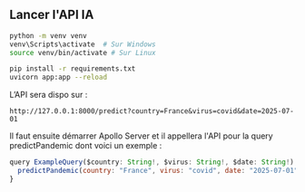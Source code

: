 ## **Lancer l'API IA**

```bash
python -m venv venv
venv\Scripts\activate  # Sur Windows
source venv/bin/activate # Sur Linux
```
```bash
pip install -r requirements.txt
uvicorn app:app --reload
```

L’API sera dispo sur :

```
http://127.0.0.1:8000/predict?country=France&virus=covid&date=2025-07-01
```

Il faut ensuite démarrer Apollo Server et il appellera l'API pour la query predictPandemic dont voici un exemple :

```js
query ExampleQuery($country: String!, $virus: String!, $date: String!) {
  predictPandemic(country: "France", virus: "covid", date: "2025-07-01")
}
```